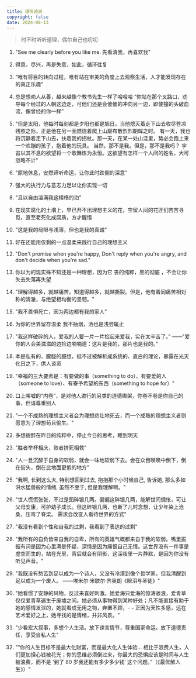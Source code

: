```yaml
---
title: 道听途说
copyright: false
date: 2024-08-13
---
```


> 时不时听听道理，偶尔自己也叨叨

1. "See me clearly before you like me. 先看清我，再喜欢我"

2. 得意，尽兴，再是失意，如此，循环往复

3. “唯有将目的转向过程，唯有站在审美的角度上去观察生活，人才能发现存在的真正乐趣"

4. 总是想劝人从善，越来越像个教书先生一样了哈哈哈
   “你站在那个叉路口，劝导每个经过的人朝这边走，可他们还是会傻傻的冲向另一边，即使撞的头破血流，像曾经的你一样”

5. "但是太阳，他每时每刻都是夕阳也都是旭日。当他熄灭着走下山去收尽苍凉残照之际，正是他在另一面燃烧着爬上山巅布散烈烈朝辉之时。
   有一天，我也将沉静着走下山去，扶着我的拐杖。那一天，在某一处山洼里，势必会跑上来一个欢蹦的孩子，抱着他的玩具。
   当然，那不是我。但是，那不是我吗？
   宇宙以其不息的欲望将一个歌舞炼为永恒。这欲望有怎样一个人间的姓名，大可忽略不计"

6. "原地休息，安然谛听命运，让你此时跌倒的深意"

7. 强大的执行力与意志力足以让你实现一切

8. "且以自由溢满我这桎梏的泊"

9. 在现实腐化的土壤上，早已开不出理想主义的花，空留人间的花匠们苦苦寻觅，直至老死化成腐质，方才醒悟

10. "这是我的局限与浅薄，但也是我的真诚"

11. 好在还能用仅剩的一点温柔来践行自己的理想主义

12. "Don't promise when you're happy, Don't reply when you're angry, and don't decide when you're sad."

13. 你以为的现实殊不知还是一种理想，因为它 丧的纯粹，黑的彻底 ，不会让你失去失落再失望

14. "理解得越多，就越痛苦。知道得越多，就越撕裂。但是，他有着同痛苦相对称的清澈，与绝望相均衡的坚韧。"

15. "我不畏惧死亡，因为两边都有我的家人"

16. 为你的世界留存温柔
    我不抽烟，酒也是浅尝辄止

17. "我这样破碎的人，爱我的人要一片一片捡起来爱我，实在太辛苦了。” ——"爱你的人会美滋滋的边捡边喃喃道：这片是我的，那片也是我的。”

18. 本是私有的、朦胧的臆想，抵不过被解析成系统的、直白的理论，暴露在光天化日之下，供人谈资

19. "幸福的三大要素是：有要做的事（something to do）、有要爱的人（someone to love）、有寄予希望的东西（something to hope for）"

20. 口上唏嘘的“内卷”，是对他人进行的另类的道德绑架，你卷不卷是你自己的事，但请尊重别人

21. "一个不成熟的理想主义者会为理想悲壮地死去，而一个成熟的理想主义者则愿意为了理想苟且偷生。"

22. 多想宿醉在昨日的纯粹中，停止今日的思考，睡到明天

23. "胜者举杯相庆，败者拼死相救"

24. "人一旦沉醉于自身的软弱，就会一味地软弱下去。会在众目睽睽中倒下，倒在街头，倒在比地面更低的地方"

25. "我啊,
    长到这么大,
    特别想回到过去,
    抱抱那个小时候自己,
    告诉她,
    那么多如洪水猛兽般的情绪,
    虽然不至于,
    但是我理解啊。"

26. "世人慌慌张张，不过是图碎银几两。偏偏这碎银几两，能解世间惆怅，可让父母安康，可护幼子成长。但这碎银几两，也断了儿时念想，让少年染上沧桑，压弯了脊梁。
    需求会改变人看待世界的方式"

27. "我没有看到个性和自我的过剩，我看到了表达的过剩"

28. "我所有的自负皆来自我的自卑，所有的英雄气概都来自于我的软弱。嘴里振振有词是因为心里满是怀疑，深情是因为痛恨自己无情。这世界没有一件事是虚空而生的，站在光里，背后就会有阴影，这深夜里一片静默，是因为你没有听见声音。"

29. "我既没有愁苦到足以成为一个诗人，又没有冷漠到像个哲学家，但我清醒到足以成为一个废人。 ——埃米尔·米歇尔·齐奥朗《眼泪与圣徒》"

30. "她看惯了安静的风物，反过来喜好刺激。她爱海只爱海的惊涛骇浪，爱青草仅仅爱青草遍生于废墟之间。她必须从事物得到某种好处；凡不能直接有助于她的感情发泄的，她就看成无用之物，弃置不顾，-﹣正因为天性多感，远在艺术爱好之上，她寻找的是情绪，并非风景。"

31. "少看宏大叙事，多想个人生活。放下谏言情节，尊重国家命运。放下道德责任，享受自私人生"

32. "“你的人生目标不是最大化财富，而是最大化人生体验... 相比于浪费人生，人们更加担心钱被花光；你的思维必须倒过来，你最大的恐惧应该是时间与人生被浪费，而不是 ‘到了 80 岁我还能有多少多少钱’ 这个问题。”（《最优解人生》）"
